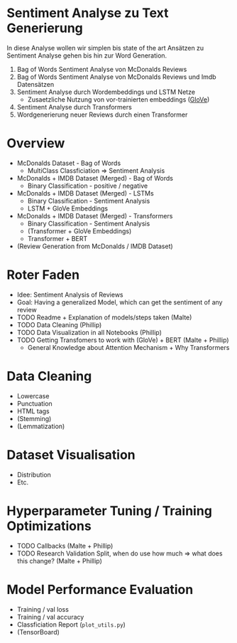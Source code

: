 # Sentiment Analyse zu Text Generierung
In diese Analyse wollen wir simplen bis state of the art Ansätzen zu Sentiment Analyse gehen bis hin zur Word Generation. 
1. Bag of Words Sentiment Analyse von McDonalds Reviews
2. Bag of Words Sentiment Analyse von McDonalds Reviews und Imdb Datensätzen
3. Sentiment Analyse durch Wordembeddings und LSTM Netze 
    - Zusaetzliche Nutzung von vor-trainierten embeddings ([GloVe](https://www.kaggle.com/datasets/anindya2906/glove6b))
4. Sentiment Analyse durch Transformers
5. Wordgenerierung neuer Reviews durch einen Transformer

# Overview
- McDonalds Dataset - Bag of Words
    - MultiClass Classficiation => Sentiment Analysis
- McDonalds + IMDB Dataset (Merged) - Bag of Words
    - Binary Classification - positive / negative
- McDonalds + IMDB Dataset (Merged) - LSTMs
    - Binary Classification - Sentiment Analysis
    - LSTM + GloVe Embeddings
- McDonalds + IMDB Dataset (Merged) - Transformers
    - Binary Classification - Sentiment Analysis
    - (Transformer + GloVe Embeddings)
    - Transformer + BERT
- (Review Generation from McDonalds / IMDB Dataset)
# Roter Faden
- Idee: Sentiment Analysis of Reviews
- Goal: Having a generalized Model, which can get the sentiment of any review
- TODO Readme + Explanation of models/steps taken (Malte)
- TODO Data Cleaning (Phillip)
- TODO Data Visualization in all Notebooks (Phillip)
- TODO Getting Transfomers to work with (GloVe) + BERT (Malte + Phillip)
    - General Knowledge about Attention Mechanism + Why Transformers
# Data Cleaning
- Lowercase 
- Punctuation
- HTML tags
- (Stemming)
- (Lemmatization)
# Dataset Visualisation
- Distribution
- Etc.
# Hyperparameter Tuning / Training Optimizations
- TODO Callbacks (Malte + Phillip)
- TODO Research Validation Split, when do use how much => what does this change? (Malte + Phillip)
# Model Performance Evaluation
- Training / val loss
- Training / val accuracy
- Classficiation Report (`plot_utils.py`)
- (TensorBoard)
